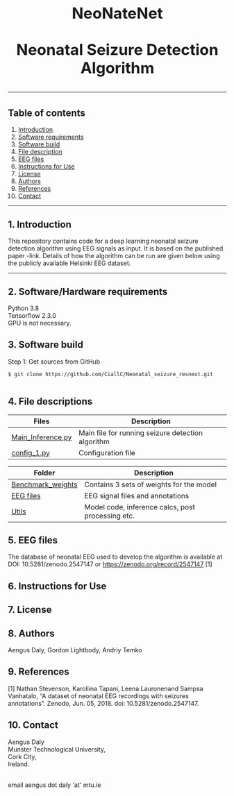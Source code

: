 <h1 align="center" style="display: block; font-size: 2.5em; font-weight: bold; margin-block-start: 1em; margin-block-end: 1em;">  
  <br><br><strong>NeoNateNet</strong>
  <br><br><strong>Neonatal Seizure Detection Algorithm</strong>
  
---  
  ## Table of contents
1. [Introduction](#introduction)  
2. [Software requirements](#software-requirements)  
3. [Software build](#software-build)  
4. [File description](#File-descriptions)
5. [EEG files](#EEG-files)
6. [Instructions for Use](#InstructionsforUse)
8. [License](#License)
9. [Authors](#Authors)
10. [References](#References)
11. [Contact](#Contact)

---  
## 1. Introduction

This repository contains code for a deep learning neonatal seizure detection algorithm using EEG signals as input.  It is based on the published paper -link.
Details of how the algorithm can be run are given below using the publicly available Helsinki EEG dataset.
  
---  
  
  
## 2. Software/Hardware requirements
Python 3.8
<br />Tensorflow 2.3.0
<br /> GPU is not necessary.  
  
## 3. Software build
Step 1: Get sources from GitHub 
```shell   
$ git clone https://github.com/CiallC/Neonatal_seizure_resnext.git
 
```  
  
## 4. File descriptions
  

| Files                                  | Description                                       |    
|----------------------------------------|---------------------------------------------------|        
| [Main_Inference.py](Main_Inference.py) | Main file for running seizure detection algorithm |
| [config_1.py](Config_1.py)             | Configuration file                                |

| Folder                                   | Description                                       |    
|------------------------------------------|---------------------------------------------------|        
| [Benchmark_weights](./Benchmark_weights) | Contains 3 sets of weights for the model          |
| [EEG files](./EEG_files)                 | EEG signal files and annotations                  |
| [Utils](./Utils)                         | Model code, inference calcs, post processing etc. |



## 5. EEG files

The database of neonatal EEG used to develop the algorithm is available at DOI: 10.5281/zenodo.2547147 or https://zenodo.org/record/2547147 [1]

## 6. Instructions for Use

## 7. License

## 8. Authors
Aengus Daly, Gordon Lightbody, Andriy Temko

## 9. References
[1]  Nathan Stevenson, Karoliina Tapani, Leena Lauronenand Sampsa Vanhatalo, “A dataset of neonatal EEG recordings with seizures annotations”. Zenodo, Jun. 05, 2018. doi: 10.5281/zenodo.2547147.

## 10. Contact

Aengus Daly 
<br /> Munster Technological University,
<br /> Cork City,
<br /> Ireland.

<br /> email aengus dot daly 'at' mtu.ie